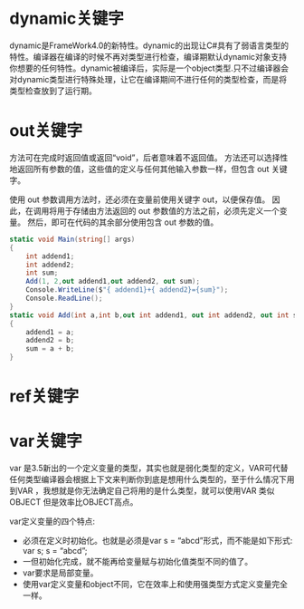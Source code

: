 # dynamic关键字
dynamic是FrameWork4.0的新特性。dynamic的出现让C#具有了弱语言类型的特性。编译器在编译的时候不再对类型进行检查，编译期默认dynamic对象支持你想要的任何特性。dynamic被编译后，实际是一个object类型.只不过编译器会对dynamic类型进行特殊处理，让它在编译期间不进行任何的类型检查，而是将类型检查放到了运行期。

# out关键字
方法可在完成时返回值或返回“void”，后者意味着不返回值。 方法还可以选择性地返回所有参数的值，这些值的定义与任何其他输入参数一样，但包含 out 关键字。

使用 out 参数调用方法时，还必须在变量前使用关键字 out，以便保存值。 因此，在调用将用于存储由方法返回的 out 参数值的方法之前，必须先定义一个变量。 然后，即可在代码的其余部分使用包含 out 参数的值。

```csharp
static void Main(string[] args)
{
    int addend1;
    int addend2;
    int sum;
    Add(1, 2,out addend1,out addend2, out sum);
    Console.WriteLine($"{ addend1}+{ addend2}={sum}");
    Console.ReadLine();
}
static void Add(int a,int b,out int addend1, out int addend2, out int sum) 
{
    addend1 = a;
    addend2 = b;
    sum = a + b;
}
```

# ref关键字

# var关键字
var 是3.5新出的一个定义变量的类型，其实也就是弱化类型的定义，VAR可代替任何类型编译器会根据上下文来判断你到底是想用什么类型的，至于什么情况下用到VAR ，我想就是你无法确定自己将用的是什么类型，就可以使用VAR 类似 OBJECT 但是效率比OBJECT高点。

var定义变量的四个特点:

* 必须在定义时初始化。也就是必须是var s = “abcd”形式，而不能是如下形式: var s; s = “abcd”;
* 一但初始化完成，就不能再给变量赋与初始化值类型不同的值了。
* var要求是局部变量。
* 使用var定义变量和object不同，它在效率上和使用强类型方式定义变量完全一样。